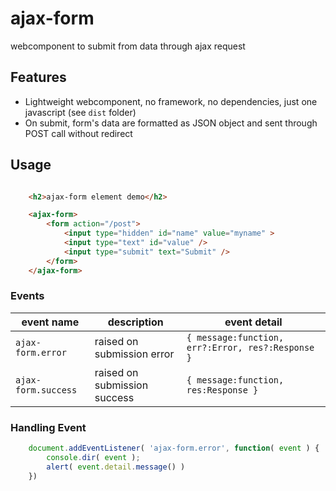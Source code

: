 # ajax-form

webcomponent to submit from data through ajax request

## Features

* Lightweight webcomponent, no framework, no dependencies, just one javascript (see `dist` folder) 
* On submit, form's data are formatted as JSON object and sent through POST call without redirect 

## Usage

```html

    <h2>ajax-form element demo</h2>

    <ajax-form>
        <form action="/post">
            <input type="hidden" id="name" value="myname" >
            <input type="text" id="value" />
            <input type="submit" text="Submit" />
        </form>    
    </ajax-form>
```

### Events

event name | description | event detail
---- | ---- | ---
`ajax-form.error` | raised on submission error |  `{ message:function, err?:Error, res?:Response }` 
`ajax-form.success` | raised on submission success  | `{ message:function, res:Response }`

### Handling Event 

```javascript
    document.addEventListener( 'ajax-form.error', function( event ) {
        console.dir( event );
        alert( event.detail.message() )
    })

```
